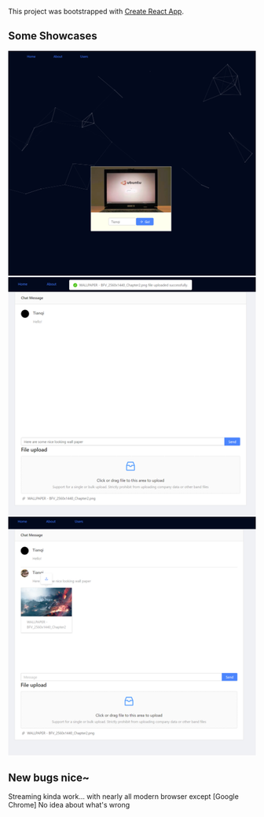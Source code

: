 This project was bootstrapped with [Create React App](https://github.com/facebook/create-react-app).

## Some Showcases
 ![image](https://github.com/TianqiCS/Chat/raw/master/docs/1.png) 
 ![image](https://github.com/TianqiCS/Chat/raw/master/docs/2.png) 
 ![image](https://github.com/TianqiCS/Chat/raw/master/docs/3.png) 

## New bugs nice~
Streaming kinda work... with nearly all modern browser except [Google Chrome] No idea about what's wrong
